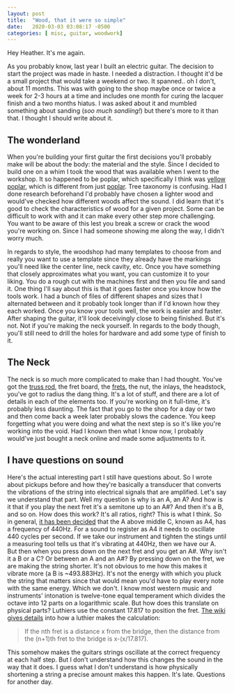 ```yaml
---
layout: post
title:  "Wood, that it were so simple"
date:   2020-03-03 03:08:17 -0500
categories: [ misc, guitar, woodwork]
---
```


Hey Heather. It's me again.

As you probably know, last year I built an electric guitar. The decision to
start the project was made in haste. I needed a distraction. I thought it'd be a
small project that would take a weekend or two. It spanned.. oh I don't, about
11 months. This was with going to the shop maybe once or twice a week for 2-3
hours at a time and includes one month for curing the lacquer finish and a two
months hiatus. I was asked about it and mumbled something about sanding (*soo
much sandiing!*) but there's more to it than that. I thought I should write
about it.

## The wonderland

When you're building your first guitar the first decisions you'll probably make
will be about the body: the material and the style. Since I decided to build one
on a whim I took the wood that was available when I went to the workshop. It so
happened to be poplar, which specifically I think was [yellow
poplar][wiki-liriodendron], which is different from just [poplar][wiki-populus].
Tree taxonomy is confusing. Had I done research beforehand I'd probably have
chosen a lighter wood and would've checked how different woods affect the sound.
I did learn that it's good to check the characteristics of wood for a given
project. Some can be difficult to work with and it can make every other step
more challenging. You want to be aware of this lest you break a screw or crack
the wood you're working on. Since I had someone showing me along the way, I
didn't worry much. 

In regards to style, the woodshop had many templates to choose from and really
you want to use a template since they already have the markings you'll need like
the center line, neck cavity, etc. Once you have something that closely
approximates what you want, you can customize it to your liking. You do a rough
cut with the machines first and then you file and sand it. One thing I'll say
about this is that it goes faster once you know how the tools work. I had a
bunch of files of different shapes and sizes that I alternated between and it
probably took longer than if I'd known how they each worked. Once you know your
tools well, the work is easier and faster. After shaping the guitar, it'll look
deceivingly close to being finished. But it's not. Not if you're making the neck
yourself. In regards to the body though, you'll still need to drill the holes
for hardware and add some type of finish to it.

## The Neck

The neck is so much more complicated to make than I had thought. You've got the
[truss rod][wiki-truss-rod], the fret board, the [frets][wiki-guitar-frets], the
nut, the inlays, the headstock, you've got to radius the dang thing. It's a lot
of stuff, and there are a lot of details in each of the elements too. If you're
working on it full-time, it's probably less daunting. The fact that you go to
the shop for a day or two and then come back a week later probably slows the
cadence. You keep forgetting what you were doing and what the next step is so
it's like you're working into the void. Had I known then what I know now, I
probably would've just bought a neck online and made some adjustments to it.

## I have questions on sound

Here's the actual interesting part I still have questions about. So I wrote
about pickups before and how they're basically a transducer that converts the
vibrations of the string into electrical signals that are amplified. Let's say
we understand that part. Well my question is why is an A, an A? And how is it
that if you play the next fret it's a semitone up to an A#? And then it's a B,
and so on. How does this work? It's all ratios, right? This is what I think. So
in general, [it has been decided][wiki-A440] that the A above middle C, known as
A4, has a frequency of 440Hz. For a sound to register as A4 it needs to
oscillate 440 cycles per second. If we take our instrument and tighten the
stings until a measuring tool tells us that it's vibrating at 440Hz, then we
have our A. But then when you press down on the next fret and you get an A#. Why
isn't it a B or a C? Or between an A and an A#? By pressing down on the fret, we
are making the string shorter. It's not obvious to me how this makes it vibrate
more (a B is ~493.883Hz). It's not the energy with which you pluck the string
that matters since that would mean you'd have to play every note with the same
energy. Which we don't. I know most western music and instruments' intonation is
twelve-tone equal temperament which divides the octave into 12 parts on a
logarithmic scale. But how does this translate on physical parts? Luthiers use
the constant 17.817 to position the fret. [The wiki gives
details][wiki-guitar-frets] into how a luthier makes the calculation:

> If the nth fret is a distance x from the bridge, then the distance from the
> (n+1)th fret to the bridge is x-(x/17.817).

This somehow makes the guitars strings oscillate at the correct frequency at
each half step. But I don't understand how this changes the sound in the way
that it does. I guess what I don't understand is how physically shortening a
string a precise amount makes this happen. It's late. Questions for another day.

[wiki-liriodendron]: https://en.wikipedia.org/wiki/Liriodendron_tulipifera
[wiki-populus]: https://en.wikipedia.org/wiki/Populus
[wiki-truss-rod]: https://en.wikipedia.org/wiki/Truss_rod
[wiki-guitar-frets]: https://en.wikipedia.org/wiki/Guitar#Frets
[wiki-A440]: https://en.wikipedia.org/wiki/A440_(pitch_standard)

